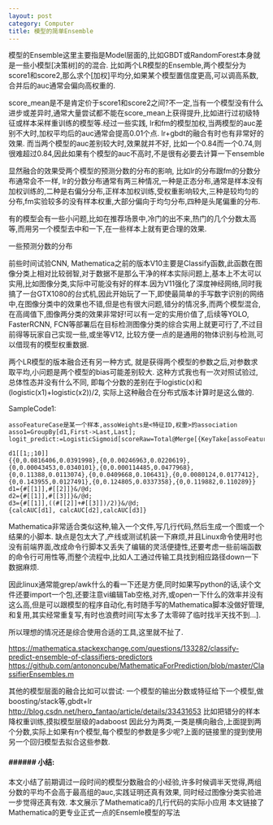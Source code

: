 ```yaml
---
layout: post
category: Computer
title: 模型的简单Ensemble
---
```


模型的Ensemble这里主要指是Model层面的,比如GBDT或RandomForest本身就是一些小模型[决策树]的的混合.
比如两个LR模型的Ensemble,两个模型分为score1和score2,那么求个[加权]平均分,如果某个模型置信度更高,可以调高系数,合并后的auc通常会偏向高权重的. 

score_mean是不是肯定价于score1和score2之间?不一定,当有一个模型没有什么进步或差异时,通常大量尝试都不能在score_mean上获得提升,比如进行过初级特征或样本采样重训练的模型等.经过一些实践, lr和fm的模型加权,当两模型的auc差别不大时,加权平均后的auc通常会提高0.01个点. lr+gbdt的融合有时也有非常好的效果.
而当两个模型的auc差别较大时,效果就并不好, 比如一个0.84而一个0.74,则很难超过0.84,因此如果有个模型的auc不高时,不是很有必要去计算一下ensemble

显然融合的效果受两个模型的预测分数的分布的影响, 比如lr的分布跟fm的分数分布通常会不一样, lr的分数分布通常有两三种情况,一种是正态分布,通常是样本没有加权训练的,二种是右偏分分布,正样本加权训练,受权重影响较大,三种是较均匀的分布,fm实验较多的没有样本权重,大部分偏向于均匀分布,四种是头尾偏重的分布.

有的模型会有一些小问题,比如在推荐场景中,冷门的出不来,热门的几个分数太高等,而用另一个模型去中和一下,在一些样本上就有更合理的效果.

一些预测分数的分布

前些时间试验CNN, Mathematica之前的版本V10主要是Classify函数,此函数在图像分类上相对比较弱智,对于数据不是那么干净的样本实际问题上,基本上不太可以实用,比如图像分类,实际中可能没有好的样本.因为V11强化了深度神经网络,同时我搞了一台GTX1080的台式机,因此开始玩了一下,即使最简单的手写数字识别的网络中,在图像分类中的效果也不错,但是也有很大问题,错分的情况多,而两个模型混合,在高阈值下,图像两分类的效果非常好!可以有一定的实用价值了,后续等YOLO, FasterRCNN, FCN等部署后在目标检测图像分类的综合实用上就更可行了,不过目前得等玩家自己实现一些,或坐等V12, 比较方便一点的是通用的物体识别与检测,可以借现有的模型权重数据.


两个LR模型的版本融合还有另一种方式, 就是获得两个模型的参数之后,对参数求取平均,小问题是两个模型的bias可能差别较大. 这种方式我也有一次对照试验过, 总体性态并没有什么不同, 即每个分数的差别在于logistic(x)和(logistic(x1)+logistic(x2))/2, 实际上这种融合在分布式版本计算时是这么做的.

SampleCode1:
```
assoFeatureCase是某一个样本,assoWeights是<特征ID,权重>的association
asso1=GroupBy[d1,First->Last,Last];
logit_predict:=LogisticSigmoid[scoreRaw=Total@Merge[{KeyTake[assoFeatureCase,Keys@assoWeights],KeyTake[assoWeights,Keys@assoFeatureCase]},Times@@#&]+bias]

d1[[1;;10]]
{{0,0.0816406,0.0391998},{0,0.00246963,0.0220619},{0,0.00043453,0.0340101},{0,0.000114485,0.0477968},{0,0.11388,0.0113074},{0,0.0409668,0.106431},{0,0.0080124,0.0177412},{0,0.143955,0.0127491},{0,0.124805,0.0337358},{0,0.119882,0.110289}}
d1={#[[1]],#[[2]]}&/@d;
d2={#[[1]],#[[3]]}&/@d;
d3={#[[1]],((#[[2]]+#[[3]])/2)}&/@d;
{calcAUC[d1], calcAUC[d2],calcAUC[d3]}
```

Mathematica非常适合类似这种,输入一个文件,写几行代码,然后生成一个图或一个结果的小脚本.
缺点是包太大了,产线或测试机装一下麻烦,并且Linux命令使用时也没有前端界面,改成命令行脚本又丢失了编辑的灵活便捷性,还要考虑一些前端函数的命令行可用性等,而整个流程中,比如人工通过传输工具找到相应路径down一下数据麻烦.

因此linux通常能grep/awk什么的看一下还是方便,同时如果写python的话,读个文件还要import一个包,还要注意vi编辑Tab空格,对齐,或open一下什么的效率并没有这么高,但是可以跟模型的程序自动化,有时随手写的Mathematica脚本没做好管理,和复用,其实经常重复写,有时也浪费时间[写太多了太零碎了临时找半天找不到…]. 

所以理想的情况还是综合使用合适的工具,这里就不扯了.

https://mathematica.stackexchange.com/questions/133282/classify-predict-ensemble-of-classifiers-predictors
https://github.com/antononcube/MathematicaForPrediction/blob/master/ClassifierEnsembles.m

其他的模型层面的融合比如可以尝试:
一个模型的输出分数或特征给下一个模型,做boosting/stack等,gbdt+lr
http://blog.csdn.net/hero_fantao/article/details/33431653
比如把错分的样本降权重训练,摸拟模型层级的adaboost
因此分为两类,一类是横向融合,上面提到两个分数,实际上如果有n个模型,每个模型的参数是多少呢?上面的链接里的提到使用另一个回归模型去拟合这些参数.

#### ###### 小结:

本文小结了前期调过一段时间的模型分数融合的小经验,许多时候调半天觉得,两组分数的平均不会高于最高组的auc,实践证明还真有效果, 同时经过图像分类实验进一步觉得还真有效.
本文展示了Mathematica的几行代码的实际小应用
本文链接了Mathematica的更专业正式一点的Ensemle模型的写法







